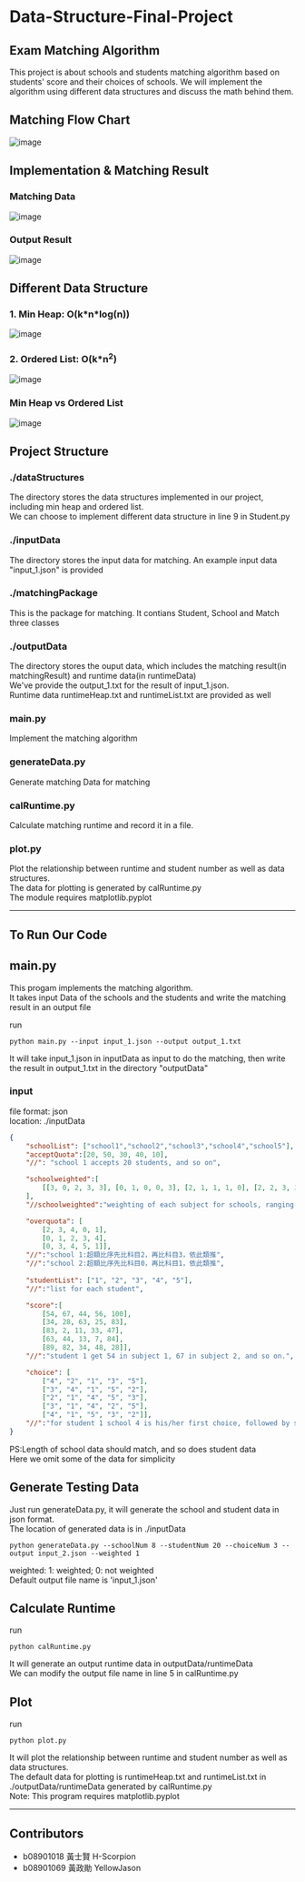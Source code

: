 # Data-Structure-Final-Project
## Exam Matching Algorithm 
This project is about schools and students matching algorithm based on students' score and their choices of schools. We will implement the algorithm using different data structures and discuss the math behind them.


## Matching Flow Chart
![image](https://github.com/H-Scorpion/Data-Structure-Final-Project/blob/main/images/flow%20chart.png)

## Implementation & Matching Result
### Matching Data
![image](https://github.com/H-Scorpion/Data-Structure-Final-Project/blob/main/images/matching%20data.png)
### Output Result
![image](https://github.com/H-Scorpion/Data-Structure-Final-Project/blob/main/images/matching%20result.png)

## Different Data Structure
### 1. Min Heap: O(k\*n\*log(n))
![image](https://github.com/H-Scorpion/Data-Structure-Final-Project/blob/main/images/heap.png)
### 2. Ordered List: O(k\*n<sup>2</sup>)
![image](https://github.com/H-Scorpion/Data-Structure-Final-Project/blob/main/images/list.png)
### Min Heap vs Ordered List
![image](https://github.com/H-Scorpion/Data-Structure-Final-Project/blob/main/images/both.png)

## Project Structure
### ./dataStructures
The directory stores the data structures implemented in our project, including min heap and ordered list.  
We can choose to implement different data structure in line 9 in Student.py
### ./inputData
The directory stores the input data for matching. An example input data "input_1.json" is provided
### ./matchingPackage
This is the package for matching. It contians Student, School and Match three classes
### ./outputData
The directory stores the ouput data, which includes the matching result(in matchingResult) and runtime data(in runtimeData)  
We've provide the output_1.txt for the result of input_1.json.  
Runtime data runtimeHeap.txt and runtimeList.txt are provided as well
### main.py
Implement the matching algorithm
### generateData.py
Generate matching Data for matching
### calRuntime.py
Calculate matching runtime and record it in a file.
### plot.py
Plot the relationship between runtime and student number as well as data structures.  
The data for plotting is generated by calRuntime.py  
The module requires matplotlib.pyplot


---
## To Run Our Code

## main.py
This progam implements the matching algorithm.  
It takes input Data of the schools and the students and write the matching result in an output file

run 
````
python main.py --input input_1.json --output output_1.txt
````
It will take input_1.json in inputData as input to do the matching, then write the result in output_1.txt in the directory "outputData"

### input
file format: json  
location: ./inputData
```json
{
    "schoolList": ["school1","school2","school3","school4","school5"],
    "acceptQuota":[20, 50, 30, 40, 10],  
    "//": "school 1 accepts 20 students, and so on",  

    "schoolweighted":[
        [[3, 0, 2, 3, 3], [0, 1, 0, 0, 3], [2, 1, 1, 1, 0], [2, 2, 3, 3, 2], [0, 2, 3, 3, 0]], 
    ],
    "//schoolweighted":"weighting of each subject for schools, ranging from 0 to 3",  

    "overquota": [
        [2, 3, 4, 0, 1],  
        [0, 1, 2, 3, 4],  
        [0, 3, 4, 5, 1]],  
    "//":"school 1:超額比序先比科目2，再比科目3，依此類推",
    "//":"school 2:超額比序先比科目0，再比科目1，依此類推",  
      
    "studentList": ["1", "2", "3", "4", "5"],
    "//":"list for each student",  

    "score":[  
        [54, 67, 44, 56, 100],          
        [34, 28, 63, 25, 83],
        [83, 2, 11, 33, 47],
        [63, 44, 13, 7, 84],
        [89, 82, 34, 48, 28]],
    "//":"student 1 get 54 in subject 1, 67 in subject 2, and so on.",  

    "choice": [
        ["4", "2", "1", "3", "5"],  
        ["3", "4", "1", "5", "2"], 
        ["2", "1", "4", "5", "3"], 
        ["3", "1", "4", "2", "5"], 
        ["4", "1", "5", "3", "2"]],
    "//":"for student 1 school 4 is his/her first choice, followed by school 2, and so on."
}
```
PS:Length of school data should match, and so does student data  
Here we omit some of the data for simplicity
  


## Generate Testing Data
Just run generateData.py, it will generate the school and student data in json format.  
The location of generated data is in ./inputData
````
python generateData.py --schoolNum 8 --studentNum 20 --choiceNum 3 --output input_2.json --weighted 1
````
weighted: 1: weighted; 0: not weighted  
Default output file name is 'input_1.json'

## Calculate Runtime
run
````
python calRuntime.py
````
It will generate an output runtime data in outputData/runtimeData  
We can modify the output file name in line 5 in calRuntime.py 

## Plot
run
````
python plot.py
````
It will plot the  relationship between runtime and student number as well as data structures.  
The default data for plotting is runtimeHeap.txt and runtimeList.txt in ./outputData/runtimeData generated by calRuntime.py  
Note: This program requires matplotlib.pyplot

---
## Contributors
- b08901018 黃士賢 H-Scorpion 
- b08901069 黃政勛 YellowJason 
